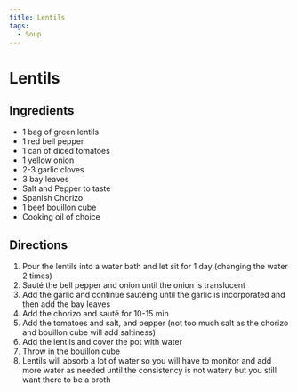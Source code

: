 ```yaml
---
title: Lentils
tags:
  - Soup
---
```


# Lentils


## Ingredients
- 1 bag of green lentils 
- 1 red bell pepper
- 1 can of diced tomatoes
- 1 yellow onion
- 2-3 garlic cloves
- 3 bay leaves
- Salt and Pepper to taste
- Spanish Chorizo 
- 1 beef bouillon cube
- Cooking oil of choice
  
## Directions
1. Pour the lentils into a water bath and let sit for 1 day (changing the water 2 times)
2. Sauté the bell pepper and onion until the onion is translucent
3. Add the garlic and continue sautéing until the garlic is incorporated and then add the bay leaves
4. Add the chorizo and sauté for 10-15 min
5. Add the tomatoes and salt, and pepper (not too much salt as the chorizo and bouillon cube will add saltiness) 
6. Add the lentils and cover the pot with water
7. Throw in the bouillon cube
8. Lentils will absorb a lot of water so you will have to monitor and add more water as needed until the consistency is not watery but you still want there to be a broth

